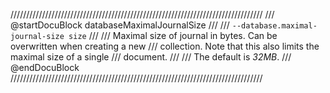 ////////////////////////////////////////////////////////////////////////////////
/// @startDocuBlock databaseMaximalJournalSize
///
/// `--database.maximal-journal-size size`
///
/// Maximal size of journal in bytes. Can be overwritten when creating a new
/// collection. Note that this also limits the maximal size of a single
/// document.
///
/// The default is *32MB*.
/// @endDocuBlock
////////////////////////////////////////////////////////////////////////////////
